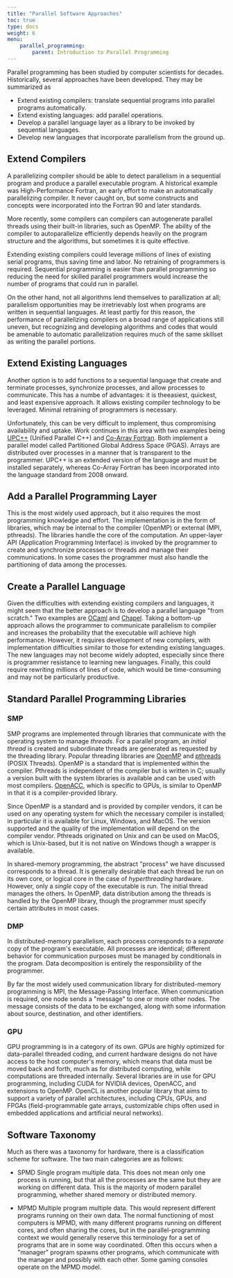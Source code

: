 ```yaml
---
title: "Parallel Software Approaches"
toc: true
type: docs
weight: 6
menu:
    parallel_programming:
        parent: Introduction to Parallel Programming
---
```


Parallel programming has been studied by computer scientists for decades. Historically, several approaches have been developed.  They may be summarized as
- Extend existing compilers: translate sequential programs into parallel programs automatically.
- Extend existing languages: add parallel operations.
- Develop a parallel language layer as a library to be invoked by sequential languages.
- Develop new languages that incorporate parallelism from the ground up.

## Extend Compilers

A parallelizing compiler should be able to detect parallelism in a sequential program and produce a parallel executable program. A historical example was 
High\-Performance Fortran, an early effort to make an automatically parallelizing compiler. It never caught on, but some constructs and concepts were incorporated into the Fortran 90 and later standards.

More recently, some compilers can compilers can autogenerate parallel threads using their built-in libraries, such as OpenMP.  The ability of the compiler to autoparallelize efficiently depends heavily on the program structure and the algorithms, but sometimes it is quite effective.

Extending existing compilers could leverage millions of lines of existing serial programs, thus saving time and labor.  No retraining of programmers is required. Sequential programming is easier than parallel programming so reducing the need for skilled parallel programmers would increase the number of programs that could run in parallel.

On the other hand, not all algorithms lend themselves to parallization at all; parallelism opportunities may be irretrievably lost when programs are written in sequential languages.  At least partly for this reason, the performance of parallelizing compilers on a broad range of applications still uneven, but recognizing and developing algorithms and codes that would be amenable to automatic parallelization requires much of the same skillset as writing the parallel portions.

## Extend Existing Languages

Another option is to add functions to a sequential language that create and terminate processes, synchronize processes, and allow processes to communicate.
This has a numbe of advantages: it is theeasiest, quickest, and least expensive
approach. It allows existing compiler technology to be leveraged. Minimal retraining of programmers is necessary.

Unfortunately, this can be very difficult to implement, thus compromising availability and uptake.  Work continues in this area with two examples being [UPC++](https://upcxx.lbl.gov/docs/html/guide.html) (Unified Parallel C++) and [Co-Array Fortran](https://docs.nersc.gov/development/programming-models/coarrays/).  Both implement a parallel model called Partitioned Global Address Space (PGAS).  Arrays are distributed over processes in a manner that is transparent to the programmer.  UPC++ is an extended version of the language and must be installed separately, whereas Co-Array Fortran has been incorporated into the language standard from 2008 onward.

## Add a Parallel Programming Layer

This is the most widely used approach, but it also requires the most programming knowledge and effort.  The implementation is in the form of libraries, which may be internal to the compiler (OpenMP) or external (MPI, pthreads). The libraries handle the core of the computation.  An upper-layer API (Application Programming Interface) is invoked by the programmer to create and synchronize processes or threads and manage their communications.  In some cases the programmer must also handle the partitioning of data among the processes.

## Create a Parallel Language

Given the difficulties with extending existing compilers and languages, it might seem that the better approach is to develop a parallel language "from scratch."
Two examples are [OCaml](https://ocaml.org/) and [Chapel](https://chapel-lang.org/).  Taking a bottom-up approach allows the programmer to communicate parallelism to compiler and increases the probability that the executable will achieve high performance.  However, it requires development of new compilers, with implementation difficulties similar to those for extending existing languages.  The new languages may not become widely adopted, especially since there is programmer resistance to learning new languages.  Finally, this could require rewriting millions of lines of code, which would be time-consuming and may not be particularly productive.

## Standard Parallel Programming Libraries

### SMP

SMP programs are implemented through libraries that communicate with the operating system to manage _threads_.
For a parallel program, an _initial thread_ is created and subordinate threads
are generated as requested by the threading library.
Popular threading libraries are [OpenMP](https://www.openmp.org/) and [pthreads](https://en.wikipedia.org/wiki/Pthreads) (POSIX Threads).  OpenMP is a standard
that is implemented within the compiler. Pthreads is independent
of the compiler but is written in C; usually a version built with the
system libraries is available and can be used with most compilers.
[OpenACC](https://www.openacc.org/), which is specific to GPUs, is similar to OpenMP in that it is
a compiler-provided library.

Since OpenMP is a standard and is provided by compiler vendors, it can
be used on any operating system for which the necessary compiler is installed; in particular it is available for Linux, Windows, and MacOS.  The version supported
and the quality of the implementation will depend on the compiler vendor.
Pthreads originated on Unix and can be used on MacOS, which is Unix-based, but it is not
native on Windows though a wrapper is available.

In shared-memory programming, the abstract "process" we have discussed
corresponds to a thread.  It is generally desirable that each thread be
run on its own core, or logical core in the case of _hyperthreading_ hardware.
However, only a _single_ copy of the executable is run.  The initial thread
manages the others.  In OpenMP, data distribution among the threads is handled by
the OpenMP library, though the programmer must specify certain attributes in
most cases.

### DMP

In distributed-memory parallelism, each process corresponds to a _separate_
copy of the program's executable.  All processes are identical; different
behavior for communication purposes must be managed by conditionals in the
program.  Data decomposition is entirely the responsibility of the programmer.

By far the most widely used communication library for distributed-memory programming is MPI, the Message-Passing Interface.  When communication is required, one node sends a "message" to one or more other nodes.  The message consists of
the data to be exchanged, along with some information about source,
destination, and other identifiers.

### GPU

GPU programming is in a category of its own. GPUs are highly optimized for data-parallel threaded coding, and current hardware designs do not have access to the host computer's memory, which means that data must be moved back and forth, much as for distributed computing, while computations are threaded internally.  Several libraries are in use for GPU programming, including CUDA for NVIDIA devices, OpenACC, and extensions to
OpenMP.  OpenCL is another popular library that aims to support a variety
of parallel architectures, including CPUs, GPUs, and FPGAs (field-programmable
gate arrays, customizable chips often used in embedded applications and artificial neural networks).

## Software Taxonomy

Much as there was a taxonomy for hardware, there is a classification scheme for software.  The two main categories are as follows:

- SPMD
    Single program multiple data.  This does not mean only one process is running, but that all the processes are the same but they are working on different data.  This is the majority of modern parallel programming, whether shared memory or distributed memory.

- MPMD
    Multiple program multiple data.  This would represent different programs running on their own data.  The normal functioning of most computers is MPMD, with many different programs running on different cores, and often sharing the cores, but in the parallel-programming context we would generally reserve this terminology for a set of programs that are in some way coordinated.  Often this occurs when a "manager" program spawns other programs, which communicate with the manager and possibly with each other.  Some gaming consoles operate on the MPMD model.
